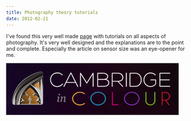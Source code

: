 ```yaml
---
title: Photography theory tutorials
date: 2012-02-21
---
```

I've found this very well made <a href="http://www.cambridgeincolour.com/tutorials.htm">page</a> with tutorials on all aspects of photography. It's very well designed and the explanations are to the point and complete. Especially the article on sensor size was an eye-opener for me.

<a href="http://www.cambridgeincolour.com/tutorials.htm"><img src="/images/cambridge_in_color_logo.png" alt="" title="cambridge_in_color_logo" width="471" height="141" class="alignnone size-full wp-image-370" /></a>
